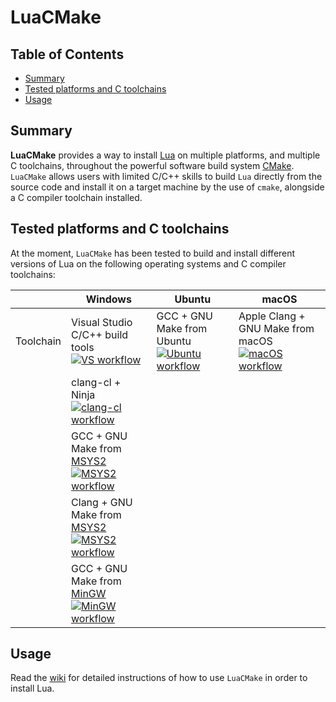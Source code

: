 # LuaCMake

## Table of Contents

* [Summary](#summary)
* [Tested platforms and C toolchains](#tested-platforms-and-c-toolchains)
* [Usage](#usage)

## Summary

**LuaCMake** provides a way to install [Lua](https://www.lua.org) on multiple platforms, and multiple C toolchains, throughout the powerful software build system [CMake](https://cmake.org). ``LuaCMake`` allows users with limited C/C++ skills to build ``Lua`` directly from the source code and install it on a target machine by the use of ``cmake``, alongside a C compiler toolchain installed.

## Tested platforms and C toolchains

At the moment, ``LuaCMake`` has been tested to build and install different versions of Lua on the following operating systems and C compiler toolchains:

|            | Windows       | Ubuntu | macOS                                               |
|---         |---            |---     |---                                                           |
|Toolchain    | Visual Studio C/C++ build tools<br>[![VS workflow](https://github.com/Blequi/LuaCMake/actions/workflows/windows-visual-studio-lua-install.yaml/badge.svg)](./.github/workflows/windows-visual-studio-lua-install.yaml) | GCC + GNU Make from Ubuntu<br>[![Ubuntu workflow](https://github.com/Blequi/LuaCMake/actions/workflows/ubuntu-lua-install.yaml/badge.svg)](./.github/workflows/ubuntu-lua-install.yaml)           | Apple Clang + GNU Make from macOS<br>[![macOS workflow](https://github.com/Blequi/LuaCMake/actions/workflows/macos-lua-install.yaml/badge.svg)](./.github/workflows/macos-lua-install.yaml)           |
|            | clang-cl + Ninja<br>[![clang-cl workflow](https://github.com/Blequi/LuaCMake/actions/workflows/windows-clang-cl-lua-install.yaml/badge.svg)](./.github/workflows/windows-clang-cl-lua-install.yaml)                           |      |      |
|            | GCC + GNU Make from [MSYS2](https://www.msys2.org)<br>[![MSYS2 workflow](https://github.com/Blequi/LuaCMake/actions/workflows/windows-msys2-lua-install.yaml/badge.svg)](./.github/workflows/windows-msys2-lua-install.yaml)                           |      |      |
|            | Clang + GNU Make from [MSYS2](https://www.msys2.org)<br>[![MSYS2 workflow](https://github.com/Blequi/LuaCMake/actions/workflows/windows-msys2-lua-install.yaml/badge.svg)](./.github/workflows/windows-msys2-lua-install.yaml)        |      |      |
|            | GCC + GNU Make from [MinGW](https://sourceforge.net/projects/mingw)<br>[![MinGW workflow](https://github.com/Blequi/LuaCMake/actions/workflows/windows-mingw-lua-install.yaml/badge.svg)](./.github/workflows/windows-mingw-lua-install.yaml)         |      |      |

## Usage

Read the [wiki](https://github.com/Blequi/LuaCMake/wiki) for detailed instructions of how to use ``LuaCMake`` in order to install Lua.
